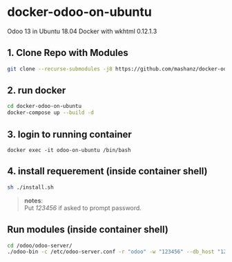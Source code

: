 # docker-odoo-on-ubuntu

Odoo 13 in Ubuntu 18.04 Docker with wkhtml 0.12.1.3

## 1. Clone Repo with Modules

```sh
git clone --recurse-submodules -j8 https://github.com/mashanz/docker-odoo-on-ubuntu.git
```

## 2. run docker

```sh
cd docker-odoo-on-ubuntu
docker-compose up --build -d
```

## 3. login to running container

```
docker exec -it odoo-on-ubuntu /bin/bash
```

## 4. install requerement (inside container shell)

```sh
sh ./install.sh
```

> <b>notes</b>:<br> Put <i>123456</i> if asked to prompt password.

## Run modules (inside container shell)

```sh
cd /odoo/odoo-server/
./odoo-bin -c /etc/odoo-server.conf -r "odoo" -w "123456" --db_host "127.0.0.1" --limit-time-real=0 -s
```
